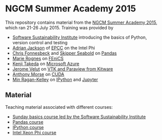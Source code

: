 # NGCM Summer Academy 2015

This repository contains material from the [NGCM Summer Academy 2015](http://ngcm.soton.ac.uk/summer-academy/), which ran 21-26 July 2015. Training was provided by

* [Software Sustainability Institute](http://software.ac.uk/) introducing the basics of Python, version control and testing
* [Adrian Jackson](https://www.epcc.ed.ac.uk/about/staff/mr-adrian-jackson) of [EPCC](https://www.epcc.ed.ac.uk/) on the Intel Phi
* [Chris Fonnesbeck](https://github.com/fonnesbeck) and [Skipper Seabold](http://jseabold.net/) on [Pandas](http://pandas.pydata.org/)
* [Marie Rognes](http://home.simula.no/~meg/) on [FEniCS](http://fenicsproject.org/)
* [Kenji Takeda](http://research.microsoft.com/en-us/people/kenjitak/) on [Microsoft Azure](http://azure.microsoft.com/en-gb/)
* [Jerome Velut](http://www.kitware.com/company/team/velut.html) on [VTK and Paraview from Kitware](http://www.kitware.com/)
* [Anthony Morse](http://fostsvn.uopnet.plymouth.ac.uk/amorse/) on [CUDA](http://www.nvidia.com/object/cuda_home_new.html)
* [Min Ragan-Kelley](https://github.com/minrk) on [IPython](http://ipython.org/) and [Jupyter](https://jupyter.org/)

## Material

Teaching material associated with different courses:

* [Sunday basics course led by the Software Sustainability Institute](https://github.com/softwaresaved/NGCMGSoton-2015-06-21)
* [Pandas course](https://github.com/fonnesbeck/ngcm_pandas_course)
* [IPython course](https://github.com/jupyter/ngcm-tutorial)
* [Intel Xeon Phi course](http://www.archer.ac.uk/training/course-material/2015/06/xeonphi_soton/index.php)
